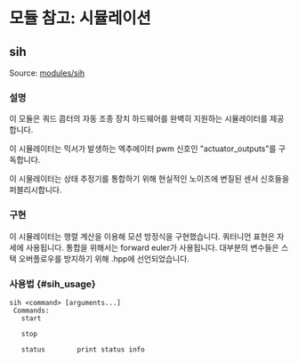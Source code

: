 # 모듈 참고: 시뮬레이션

## sih

Source: [modules/sih](https://github.com/PX4/Firmware/tree/master/src/modules/sih)

### 설명

이 모듈은 쿼드 콥터의 자동 조종 장치 하드웨어를 완벽히 지원하는 시뮬레이터를 제공합니다.

이 시뮬레이터는 믹서가 발생하는 엑추에이터 pwm 신호인 "actuator_outputs"를 구독합니다.

이 시물레이터는 상태 추정기를 통합하기 위해 현실적인 노이즈에 변질된 센서 신호들을 퍼블리시합니다.

### 구현

이 시뮬레이터는 행렬 계산을 이용해 모션 방정식을 구현했습니다. 쿼터니언 표현은 자세에 사용됩니다. 통합을 위해서는 forward euler가 사용됩니다. 대부분의 변수들은 스택 오버플로우를 방지하기 위해 .hpp에 선언되었습니다.

### 사용법 {#sih_usage}

    sih <command> [arguments...]
     Commands:
       start
    
       stop
    
       status        print status info